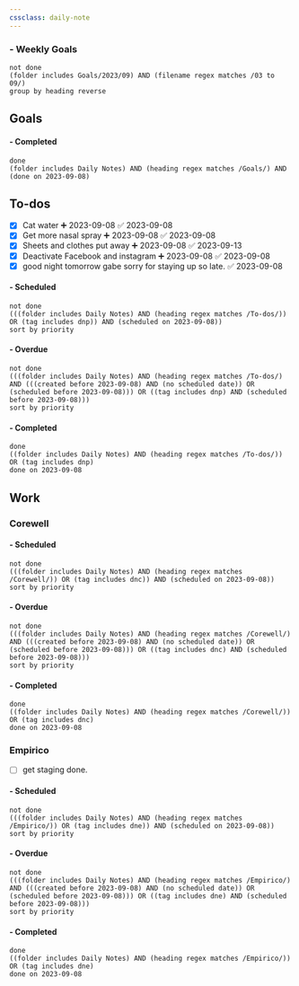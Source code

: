 ```yaml
---
cssclass: daily-note
---
```

### - Weekly Goals
```tasks
not done
(folder includes Goals/2023/09) AND (filename regex matches /03 to 09/)
group by heading reverse
```
## Goals

#### - Completed
```tasks
done
(folder includes Daily Notes) AND (heading regex matches /Goals/) AND (done on 2023-09-08)
```
## To-dos
- [x] Cat water ➕ 2023-09-08 ✅ 2023-09-08
- [x] Get more nasal spray ➕ 2023-09-08 ✅ 2023-09-08
- [x] Sheets and clothes put away ➕ 2023-09-08 ✅ 2023-09-13
- [x] Deactivate Facebook and instagram ➕ 2023-09-08 ✅ 2023-09-08
- [x] good night tomorrow gabe sorry for staying up so late. ✅ 2023-09-08
#### - Scheduled
```tasks
not done
(((folder includes Daily Notes) AND (heading regex matches /To-dos/)) OR (tag includes dnp)) AND (scheduled on 2023-09-08))
sort by priority
```
#### - Overdue
```tasks
not done
(((folder includes Daily Notes) AND (heading regex matches /To-dos/) AND (((created before 2023-09-08) AND (no scheduled date)) OR (scheduled before 2023-09-08))) OR ((tag includes dnp) AND (scheduled before 2023-09-08)))
sort by priority
```
#### - Completed
```tasks
done
((folder includes Daily Notes) AND (heading regex matches /To-dos/)) OR (tag includes dnp)
done on 2023-09-08
```
## Work
### Corewell
#### - Scheduled
```tasks
not done
(((folder includes Daily Notes) AND (heading regex matches /Corewell/)) OR (tag includes dnc)) AND (scheduled on 2023-09-08))
sort by priority
```
#### - Overdue
```tasks
not done
(((folder includes Daily Notes) AND (heading regex matches /Corewell/) AND (((created before 2023-09-08) AND (no scheduled date)) OR (scheduled before 2023-09-08))) OR ((tag includes dnc) AND (scheduled before 2023-09-08)))
sort by priority
```
#### - Completed
```tasks
done
((folder includes Daily Notes) AND (heading regex matches /Corewell/)) OR (tag includes dnc)
done on 2023-09-08
```
### Empirico
- [ ] get staging done.
#### - Scheduled
```tasks
not done
(((folder includes Daily Notes) AND (heading regex matches /Empirico/)) OR (tag includes dne)) AND (scheduled on 2023-09-08))
sort by priority
```
#### - Overdue
```tasks
not done
(((folder includes Daily Notes) AND (heading regex matches /Empirico/) AND (((created before 2023-09-08) AND (no scheduled date)) OR (scheduled before 2023-09-08))) OR ((tag includes dne) AND (scheduled before 2023-09-08)))
sort by priority
```
#### - Completed
```tasks
done
((folder includes Daily Notes) AND (heading regex matches /Empirico/)) OR (tag includes dne)
done on 2023-09-08
```

